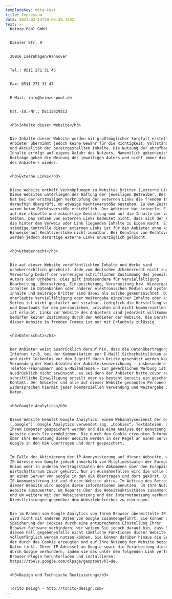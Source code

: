 ```yaml
---
templateKey: meta-text
title: Impressum
date: 2021-02-14T19:08:29.348Z
text: >-
  Heinze Pool GmbH


  Daimler Str. 9


  30916 Isernhagen/Hannover


  Tel.: 0511 271 31 45


  Fax: 0511 271 31 47


  E-Mail: info@heinze-pool.de


  Ust.-Id.-Nr.: DE115829513


  <h3>Inhalte dieser Website</h3>


  Die Inhalte dieser Website werden mit größtmöglicher Sorgfalt erstellt. Der
  Anbieter übernimmt jedoch keine Gewähr für die Richtigkeit, Vollständigkeit
  und Aktualität der bereitgestellten Inhalte. Die Nutzung der abrufbaren
  Inhalte erfolgt auf eigene Gefahr des Nutzers. Namentlich gekennzeichnete
  Beiträge geben die Meinung des jeweiligen Autors und nicht immer die Meinung
  des Anbieters wieder.


  <h3>Externe Links</h3>


  Diese Website enthält Verknüpfungen zu Websites Dritter („externe Links“).
  Diese Websites unterliegen der Haftung der jeweiligen Betreiber. Der Anbieter
  hat bei der erstmaligen Verknüpfung der externen Links die fremden Inhalte
  daraufhin überprüft, ob etwaige Rechtsverstöße bestehen. Zu dem Zeitpunkt
  waren keine Rechtsverstöße ersichtlich. Der Anbieter hat keinerlei Einfluss
  auf die aktuelle und zukünftige Gestaltung und auf die Inhalte der verknüpften
  Seiten. Das Setzen von externen Links bedeutet nicht, dass sich der Anbieter
  die hinter dem Verweis oder Link liegenden Inhalte zu Eigen macht. Eine
  ständige Kontrolle dieser externen Links ist für den Anbieter ohne konkrete
  Hinweise auf Rechtsverstöße nicht zumutbar. Bei Kenntnis von Rechtsverstößen
  werden jedoch derartige externe Links unverzüglich gelöscht.


  <h3>Urheberrecht</h3>


  Die auf dieser Website veröffentlichten Inhalte und Werke sind
  urheberrechtlich geschützt. Jede vom deutschen Urheberrecht nicht zugelassene
  Verwertung bedarf der vorherigen schriftlichen Zustimmung des jeweiligen
  Autors oder Urhebers. Dies gilt insbesondere für Vervielfältigung,
  Bearbeitung, Übersetzung, Einspeicherung, Verarbeitung bzw. Wiedergabe von
  Inhalten in Datenbanken oder anderen elektronischen Medien und Systemen.
  Inhalte und Beiträge Dritter sind dabei als solche gekennzeichnet. Die
  unerlaubte Vervielfältigung oder Weitergabe einzelner Inhalte oder kompletter
  Seiten ist nicht gestattet und strafbar. Lediglich die Herstellung von Kopien
  und Downloads für den persönlichen, privaten und nicht kommerziellen Gebrauch
  ist erlaubt. Links zur Website des Anbieters sind jederzeit willkommen und
  bedürfen keiner Zustimmung durch den Anbieter der Website. Die Darstellung
  dieser Website in fremden Frames ist nur mit Erlaubnis zulässig.


  <h3>Datenschutz</h3>


  Der Anbieter weist ausdrücklich darauf hin, dass die Datenübertragung im
  Internet (z.B. bei der Kommunikation per E-Mail) Sicherheitslücken aufweisen
  und nicht lückenlos vor dem Zugriff durch Dritte geschützt werden kann. Die
  Verwendung der Kontaktdaten der Anbieterkennzeichnung – insbesondere der
  Telefon-/Faxnummern und E-Mailadresse – zur gewerblichen Werbung ist
  ausdrücklich nicht erwünscht, es sei denn der Anbieter hatte zuvor seine
  schriftliche Einwilligung erteilt oder es besteht bereits ein geschäftlicher
  Kontakt. Der Anbieter und alle auf dieser Website genannten Personen
  widersprechen hiermit jeder kommerziellen Verwendung und Weitergabe ihrer
  Daten.


  <h3>Google Analytics</h3>


  Diese Website benutzt Google Analytics, einen Webanalysedienst der Google Inc.
  („Google“). Google Analytics verwendet sog. „Cookies“, Textdateien, die auf
  Ihrem Computer gespeichert werden und die eine Analyse der Benutzung der
  Website durch Sie ermöglichen. Die durch den Cookie erzeugten Informationen
  über Ihre Benutzung dieser Website werden in der Regel an einen Server von
  Google in den USA übertragen und dort gespeichert.


  Im Falle der Aktivierung der IP-Anonymisierung auf dieser Webseite, wird Ihre
  IP-Adresse von Google jedoch innerhalb von Mitgliedstaaten der Europäischen
  Union oder in anderen Vertragsstaaten des Abkommens über den Europäischen
  Wirtschaftsraum zuvor gekürzt. Nur in Ausnahmefällen wird die volle IP-Adresse
  an einen Server von Google in den USA übertragen und dort gekürzt. Die
  IP-Anonymisierung ist auf dieser Website aktiv. Im Auftrag des Betreibers
  dieser Website wird Google diese Informationen benutzen, um Ihre Nutzung der
  Website auszuwerten, um Reports über die Websiteaktivitäten zusammenzustellen
  und um weitere mit der Websitenutzung und der Internetnutzung verbundene
  Dienstleistungen gegenüber dem Websitebetreiber zu erbringen.


  Die im Rahmen von Google Analytics von Ihrem Browser übermittelte IP-Adresse
  wird nicht mit anderen Daten von Google zusammengeführt. Sie können die
  Speicherung der Cookies durch eine entsprechende Einstellung Ihrer
  Browser-Software verhindern; wir weisen Sie jedoch darauf hin, dass Sie in
  diesem Fall gegebenenfalls nicht sämtliche Funktionen dieser Website
  vollumfänglich werden nutzen können. Sie können darüber hinaus die Erfassung
  der durch das Cookie erzeugten und auf Ihre Nutzung der Website bezogenen
  Daten (inkl. Ihrer IP-Adresse) an Google sowie die Verarbeitung dieser Daten
  durch Google verhindern, indem sie das unter dem folgenden Link verfügbare
  Browser-Plugin herunterladen und installieren:
  https://tools.google.com/dlpage/gaoptout?hl=de.


  <h3>Design und Technische Realisierung</h3>


  Torito Deisgn - http://torito-design.com/
---
```


